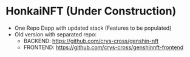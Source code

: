# HonkaiNFT (Under Construction)

- One Repo Dapp with updated stack (Features to be populated)
- Old version with separated repo:
  - BACKEND: https://github.com/crys-cross/genshin-nft
  - FRONTEND: https://github.com/crys-cross/genshinnft-frontend

